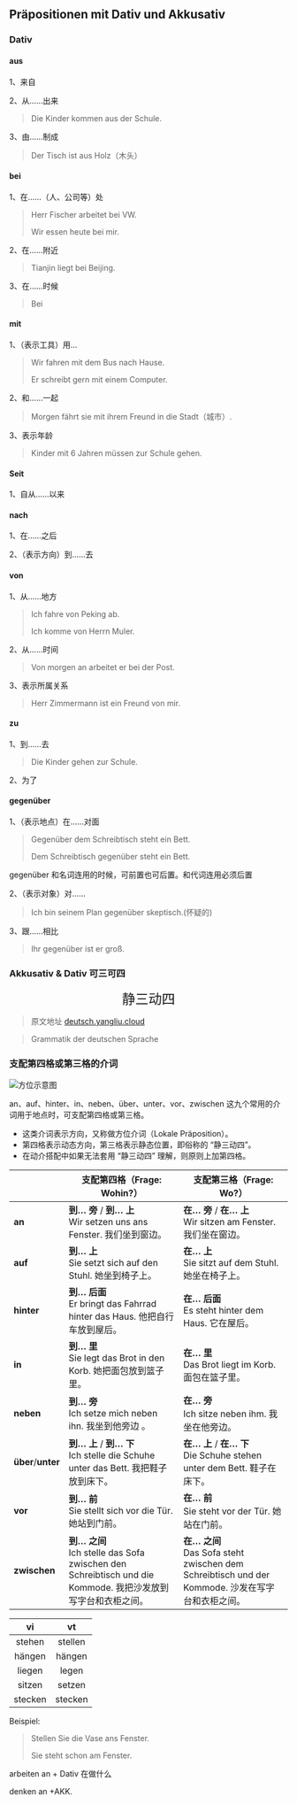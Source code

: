 

## Präpositionen mit Dativ und Akkusativ

### Dativ

#### aus

1、来自

2、从……出来

> Die Kinder kommen aus der Schule.

3、由……制成

> Der Tisch ist aus Holz（木头）

#### bei

1、在……（人、公司等）处

> Herr Fischer arbeitet bei VW.
>
> Wir essen heute bei mir.

2、在……附近

> Tianjin liegt bei Beijing.

3、在……时候

> Bei

#### mit

1、（表示工具）用…

> Wir fahren mit dem Bus nach Hause.
>
> Er schreibt gern mit einem Computer.

2、和……一起

> Morgen fährt sie mit ihrem Freund in die Stadt（城市）.

3、表示年龄

> Kinder mit 6 Jahren müssen zur Schule gehen.

#### Seit

1、自从……以来

#### nach

1、在……之后

2、（表示方向）到……去

#### von

1、从……地方

> Ich fahre von Peking ab.
>
> Ich komme von Herrn Muler.

2、从……时间

> Von morgen an arbeitet er bei der Post.

3、表示所属关系

> Herr Zimmermann ist ein Freund von mir.

#### zu

1、到……去

> Die Kinder gehen zur Schule.

2、为了



#### gegenüber

1、（表示地点）在……对面

> Gegenüber dem Schreibtisch steht ein Bett.
>
> Dem Schreibtisch gegenüber steht ein Bett.

gegenüber 和名词连用的时候，可前置也可后置。和代词连用必须后置

2、（表示对象）对……

> Ich bin seinem Plan gegenüber skeptisch.(怀疑的)

3、跟……相比

> Ihr gegenüber ist er groß.

### Akkusativ & Dativ 可三可四

<center><font size=5>静三动四</font></center>

> 原文地址 [deutsch.yangliu.cloud](https://deutsch.yangliu.cloud/die_praeposition/praepositionen_dativ_oder_akkusativ/)

> Grammatik der deutschen Sprache

### 支配第四格或第三格的介词

![方位示意图](./../img/image-20241127133720425.png)

an、auf、hinter、in、neben、über、unter、vor、zwischen 这九个常用的介词用于地点时，可支配第四格或第三格。

*   这类介词表示方向，又称做方位介词（Lokale Präposition）。
*   第四格表示动态方向，第三格表示静态位置，即俗称的 “静三动四”。
*   在动介搭配中如果无法套用 “静三动四” 理解，则原则上加第四格。

<table><thead><tr><th></th><th>支配第四格（Frage: Wohin?）</th><th>支配第三格（Frage: Wo?）</th></tr></thead><tbody><tr><td><strong>an</strong></td><td><strong>到… 旁</strong> /<strong> 到… 上</strong> <br/>Wir setzen uns ans Fenster. 我们坐到窗边。</td><td><strong>在… 旁</strong> /<strong> 在… 上</strong> <br/>Wir sitzen am Fenster. 我们坐在窗边。</td></tr><tr><td><strong>auf</strong></td><td><strong>到… 上</strong> <br/>Sie setzt sich auf den Stuhl. 她坐到椅子上。</td><td><strong>在… 上</strong> <br/>Sie sitzt auf dem Stuhl. 她坐在椅子上。</td></tr><tr><td><strong>hinter</strong></td><td><strong>到… 后面</strong> <br/>Er bringt das Fahrrad hinter das Haus. 他把自行车放到屋后。</td><td><strong>在… 后面</strong> <br/>Es steht hinter dem Haus. 它在屋后。</td></tr><tr><td><strong>in</strong></td><td><strong>到… 里</strong> <br/>Sie legt das Brot in den Korb. 她把面包放到篮子里。</td><td><strong>在… 里</strong> <br/>Das Brot liegt im Korb. 面包在篮子里。</td></tr><tr><td><strong>neben</strong></td><td><strong>到… 旁</strong><br/> Ich setze mich neben ihn. 我坐到他旁边 。</td><td><strong>在… 旁</strong> <br/>Ich sitze neben ihm. 我坐在他旁边。</td></tr><tr><td><strong>über</strong>/<strong>unter</strong></td><td><strong>到… 上</strong> /<strong> 到… 下</strong> <br/>Ich stelle die Schuhe unter das Bett. 我把鞋子放到床下。</td><td><strong>在… 上</strong> /<strong> 在… 下</strong> <br/>Die Schuhe stehen unter dem Bett. 鞋子在床下。</td></tr><tr><td><strong>vor</strong></td><td><strong>到… 前</strong><br/> Sie stellt sich vor die Tür. 她站到门前。</td><td><strong>在… 前</strong> <br/>Sie steht vor der Tür. 她站在门前。</td></tr><tr><td><strong>zwischen</strong></td><td><strong>到… 之间</strong><br/> Ich stelle das Sofa zwischen den Schreibtisch und die Kommode. 我把沙发放到写字台和衣柜之间。</td><td><strong>在… 之间</strong> <br/>Das Sofa steht zwischen dem Schreibtisch und der Kommode. 沙发在写字台和衣柜之间。</td></tr></tbody></table>

|   vi    |   vt    |
| :-----: | :-----: |
| stehen  | stellen |
| hängen  | hängen  |
| liegen  |  legen  |
| sitzen  | setzen  |
| stecken | stecken |

Beispiel:

> Stellen Sie die Vase ans Fenster.
>
> Sie steht schon am Fenster.

arbeiten an + Dativ 在做什么

denken an +AKK. 

